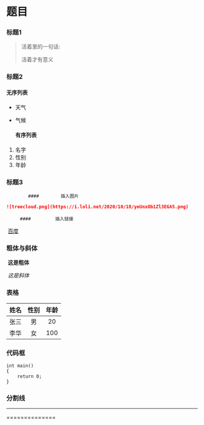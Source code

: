 # 题目

### 标题1

> 活着里的一句话:  
>
> 活着才有意义

### 标题2

####         无序列表

   - 天气

   - 气候

     #### 有序列表

1. 名字
2. 性别
3. 年龄

### 标题3

			#### 		插入图片

``` markdown
![treecloud.png](https://i.loli.net/2020/10/18/yeUnxOb1Zl3EGA5.png)
```

		 ####         插入链接

​        [百度](https://www.baidu.com)

### 粗体与斜体

​		**这是粗体**

​        *这是斜体*

### 表格

| 姓名 | 性别 | 年龄 |
| :--: | :--: | :--: |
| 张三 |  男  |  20  |
| 李华 |  女  | 100  |

### 代码框

```
int main()
{
    return 0;
}
```

### 分割线

***

==============































